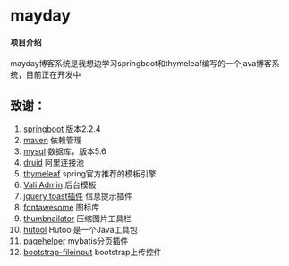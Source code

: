 # mayday

#### 项目介绍
mayday博客系统是我想边学习springboot和thymeleaf编写的一个java博客系统，目前正在开发中


## 致谢：
 1. [springboot](http://spring.io/projects/spring-boot) 版本2.2.4
 2. [maven](http://maven.apache.org/)  依赖管理
 3. [mysql](https://www.mysql.com/) 数据库，版本5.6
 4. [druid](https://github.com/alibaba/druid/) 阿里连接池
 5. [thymeleaf](https://www.thymeleaf.org/) spring官方推荐的模板引擎
 6. [Vali Admin](https://github.com/pratikborsadiya/vali-admin) 后台模板
 7. [jquery toast插件](http://www.jqueryfuns.com/resource/2412) 信息提示插件
 8. [fontawesome](http://www.fontawesome.com.cn/faicons/) 图标库
 9. [thumbnailator](https://github.com/coobird/thumbnailator) 压缩图片工具栏
 10. [hutool](http://hutool.mydoc.io/) Hutool是一个Java工具包
 11. [pagehelper](https://pagehelper.github.io/) mybatis分页插件
 12. [bootstrap-fileinput](https://github.com/kartik-v/bootstrap-fileinput) bootstrap上传控件